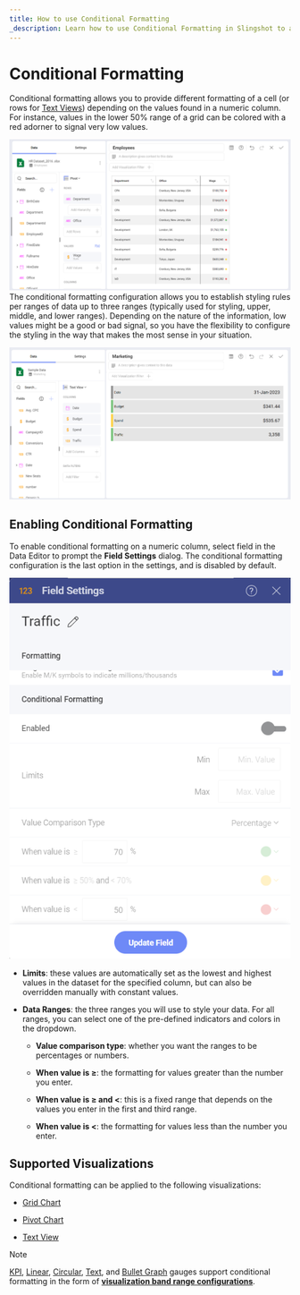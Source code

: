 ```yaml
---
title: How to use Conditional Formatting
_description: Learn how to use Conditional Formatting in Slingshot to achieve more precise data visualizations.
---
```


# Conditional Formatting

Conditional formatting allows you to provide different formatting of a
cell (or rows for [Text Views](../visualization-types/text-view)) depending on the values found
in a numeric column. For instance, values in the lower 50% range of a
grid can be colored with a red adorner to signal very low values.

![Pivot table view conditional formatting in the Visualization editor](images/conditional-formatting-pivot-table-view.png)
The conditional formatting configuration allows you to establish styling
rules per ranges of data up to three ranges (typically used for styling,
upper, middle, and lower ranges). Depending on the nature of the
information, low values might be a good or bad signal, so you have the
flexibility to configure the styling in the way that makes the most
sense in your situation.

![Text view conditional formatting showing Marketing Metrics Visualization](images/text-view-conditional-formatting-example.png)
## Enabling Conditional Formatting

To enable conditional formatting on a numeric column, select field in
the Data Editor to prompt the **Field Settings** dialog. The conditional
formatting configuration is the last option in the settings, and is
disabled by default.

![Conditional formatting configuration in Field settings menu](images/conditional-formatting-configuration-fields-settings-dialog.png)
  - **Limits**: these values are automatically set as the lowest and
    highest values in the dataset for the specified column, but can also
    be overridden manually with constant values.

  - **Data Ranges**: the three ranges you will use to style your data.
    For all ranges, you can select one of the pre-defined indicators and
    colors in the dropdown.

      - **Value comparison type**: whether you want the ranges to be
        percentages or numbers.

      - **When value is ≥**: the formatting for values greater than the
        number you enter.

      - **When value is ≥ and \<**: this is a fixed range that depends
        on the values you enter in the first and third range.

      - **When value is \<**: the formatting for values less than the
        number you enter.

## Supported Visualizations

Conditional formatting can be applied to the following visualizations:

  - [Grid Chart](../visualization-types/grid-chart)

  - [Pivot Chart](../visualization-types/pivot-table)

  - [Text View](../visualization-types/text-view)

>[!NOTE]
>[KPI](../visualization-types/kpi-gauge), [Linear](~/docs/analytics/data-visualizations/visualization-types/gauge-charts.html#linear-gauge), [Circular](~/docs/analytics/data-visualizations/visualization-types/gauge-charts.html#circular-gauge), [Text](~/docs/analytics/data-visualizations/visualization-types/gauge-charts.html#text-gauge), and [Bullet Graph](~/docs/analytics/data-visualizations/visualization-types/gauge-charts.html#bullet-graph) gauges support conditional formatting in the form of [**visualization band range configurations**](~/docs/analytics/data-visualizations/visualization-types/gauge-charts.html#bands-configuration).
